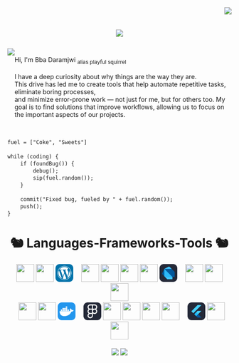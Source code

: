 <img align="right" src="https://visitor-badge.laobi.icu/badge?page_id=BbaDaramjwi.BbaDaramjwi&left_color=blueviolet"  />

<h1 align="center">
    <img src="https://readme-typing-svg.herokuapp.com/?font=Righteous&color=8a2be2&size=35&center=true&vCenter=true&width=500&height=70&duration=6000&lines=Hello+World!+👋;+I'm+BbaDaramjwi!;" />
</h1>

<img align="left" height="160" src="https://avatars.githubusercontent.com/u/149151213?s=200&v=4"  />
<p>
  <br> Hi, I'm Bba Daramjwi <sub>alias playful squirrel</sub>
  <br>
  <br> I have a deep curiosity about why things are the way they are. 
  <br> This drive has led me to create tools that help automate repetitive tasks, eliminate boring processes, 
  <br> and minimize error-prone work — not just for me, but for others too. My goal is to find solutions that improve workflows, allowing us to focus on the important aspects of our projects.
</p>

<br>

```
fuel = ["Coke", "Sweets"]

while (coding) {
    if (foundBug()) {
        debug();
        sip(fuel.random());
    }
    
    commit("Fixed bug, fueled by " + fuel.random());
    push();
}
```

<h1 align="center"> 🐿️ Languages-Frameworks-Tools 🐿️ </h1>
<div align="center">

  <img width="40" height="40" src="https://github.com/tandpfun/skill-icons/raw/main/icons/Obsidian-Dark.svg"/>
  <img width="40" height="40" src="https://raw.githubusercontent.com/marwin1991/profile-technology-icons/refs/heads/main/icons/jira.png"/>
  <img width="40" height="40" src="https://github.com/tandpfun/skill-icons/raw/main/icons/Wordpress.svg"/>
 ⠀ 
  <img width="40" height="40" src="https://skillicons.dev/icons?i=py"  />
  <img width="40" height="40" src="https://skillicons.dev/icons?i=java"  />
  <img width="40" height="40" src="https://skillicons.dev/icons?i=js"  /> 
  <img width="40" height="40" src="https://3.bp.blogspot.com/-jIfrpc8um34/U7xS8_K7gaI/AAAAAAAAOAU/RsRSCf2Vd_E/s320/SL_Viewer.png" />
  <img width="40" height="40" src="https://github.com/tandpfun/skill-icons/raw/main/icons/Dart-Dark.svg"  />
 ⠀ 
  <img width="40" height="40" src="https://skillicons.dev/icons?i=html"  />
  <img width="40" height="40" src="https://skillicons.dev/icons?i=php"  />
  <img width="40" height="40" src="https://skillicons.dev/icons?i=css" />
<br>
 ⠀<img width="40" height="40" src="https://raw.githubusercontent.com/marwin1991/profile-technology-icons/refs/heads/main/icons/github.png" />
  <img width="40" height="40" src="https://raw.githubusercontent.com/marwin1991/profile-technology-icons/refs/heads/main/icons/websocket.png" />  
  <img width="40" height="40" src="https://github.com/tandpfun/skill-icons/raw/main/icons/Docker.svg" />
   ⠀ 
  <img width="40" height="40" src="https://github.com/tandpfun/skill-icons/blob/main/icons/Figma-Dark.svg"/>
  <img width="40" height="40" src="https://cdn.jsdelivr.net/gh/devicons/devicon/icons/gimp/gimp-original.svg"  />
  <img width="40" height="40" src="https://skillicons.dev/icons?i=unreal"/>
  <img width="40" height="40" src="https://raw.githubusercontent.com/marwin1991/profile-technology-icons/refs/heads/main/icons/android_studio.png" />  
  <img width="40" height="40" src="https://skillicons.dev/icons?i=vscode"   />
   ⠀ 
  <img width="40" height="40" src="https://github.com/tandpfun/skill-icons/raw/main/icons/Flutter-Dark.svg"  />
  <img width="40" height="40" src="https://skillicons.dev/icons?i=mysql"  />
  <img width="40" height="40" src="https://raw.githubusercontent.com/marwin1991/profile-technology-icons/refs/heads/main/icons/git.png" />
</div>

<br>

<div align="center">    
  <img height="100" src="https://github-readme-stats.vercel.app/api/top-langs?username=BbaDaramjwi&locale=en&hide_title=true&layout=compact&card_width=320&langs_count=10&theme=shades-of-purple&hide_border=true&order=2" />
  <img height="100" src="https://github-readme-stats.vercel.app/api?username=BbaDaramjwi&hide_title=true&show_icons=false&include_all_commits=true&count_private=true&theme=shades-of-purple&rank_icon=github&locale=en&hide_border=true" />
    
</div>
